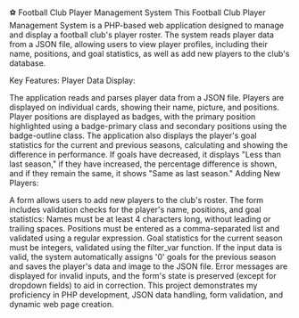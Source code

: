 ⚽ Football Club Player Management System
This Football Club Player Management System is a PHP-based web application designed to manage and display a football club's player roster. The system reads player data from a JSON file, allowing users to view player profiles, including their name, positions, and goal statistics, as well as add new players to the club's database.

Key Features:
Player Data Display:

The application reads and parses player data from a JSON file.
Players are displayed on individual cards, showing their name, picture, and positions.
Player positions are displayed as badges, with the primary position highlighted using a badge-primary class and secondary positions using the badge-outline class.
The application also displays the player's goal statistics for the current and previous seasons, calculating and showing the difference in performance. If goals have decreased, it displays "Less than last season," if they have increased, the percentage difference is shown, and if they remain the same, it shows "Same as last season."
Adding New Players:

A form allows users to add new players to the club's roster.
The form includes validation checks for the player's name, positions, and goal statistics:
Names must be at least 4 characters long, without leading or trailing spaces.
Positions must be entered as a comma-separated list and validated using a regular expression.
Goal statistics for the current season must be integers, validated using the filter_var function.
If the input data is valid, the system automatically assigns '0' goals for the previous season and saves the player's data and image to the JSON file.
Error messages are displayed for invalid inputs, and the form's state is preserved (except for dropdown fields) to aid in correction.
This project demonstrates my proficiency in PHP development, JSON data handling, form validation, and dynamic web page creation.
